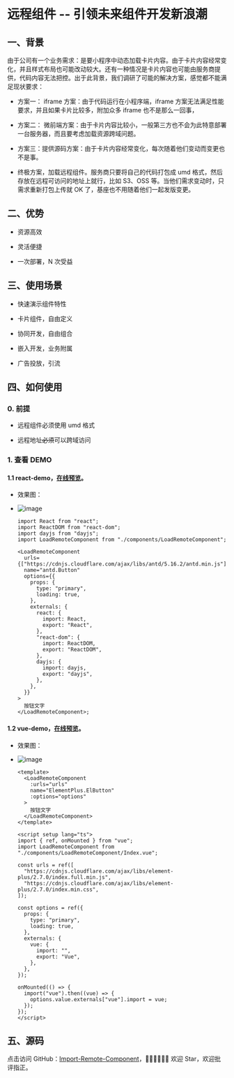# 远程组件 -- 引领未来组件开发新浪潮

## 一、背景

由于公司有一个业务需求：是要小程序中动态加载卡片内容。由于卡片内容经常变化，并且样式布局也可能改动较大。还有一种情况是卡片内容也可能由服务商提供，代码内容无法把控。出于此背景，我们调研了可能的解决方案，感觉都不能满足现状要求：

  - 方案一： iframe 方案：由于代码运行在小程序端，iframe 方案无法满足性能要求，并且如果卡片比较多，附加众多 iframe 也不是那么一回事，

  - 方案二： 微前端方案：由于卡片内容比较小，一般第三方也不会为此特意部署一台服务器，而且要考虑加载资源跨域问题。

  - 方案三：提供源码方案：由于卡片内容经常变化，每次随着他们变动而变更也不是事。

  - 终极方案，加载远程组件。服务商只要将自己的代码打包成 umd 格式，然后存放在远程可访问的地址上就行，比如 S3、OSS 等。当他们需求变动时，只需求重新打包上传就 OK 了，基座也不用随着他们一起发版变更。


## 二、优势

- 资源高效

- 灵活便捷

- 一次部署，N 次受益

## 三、使用场景

- 快速演示组件特性

- 卡片组件，自由定义

- 协同开发，自由组合

- 嵌入开发，业务附属

- 广告投放，引流

## 四、如何使用

### 0. 前提

- 远程组件必须使用 umd 格式

- 远程地址~~必须~~可以跨域访问

### 1. 查看 DEMO

#### 1.1 react-demo，[在线预览](https://stackblitz.com/edit/vitejs-vite-2g2fpe?terminal=dev)。

- 效果图：
- ![image](https://raw.githubusercontent.com/zhuyuanmin/Import-Remote-Component/main/react.png)

  ```tsx
  import React from "react";
  import ReactDOM from "react-dom";
  import dayjs from "dayjs";
  import LoadRemoteComponent from "./components/LoadRemoteComponent";

  <LoadRemoteComponent
    urls={["https://cdnjs.cloudflare.com/ajax/libs/antd/5.16.2/antd.min.js"]}
    name="antd.Button"
    options={{
      props: {
        type: "primary",
        loading: true,
      },
      externals: {
        react: {
          import: React,
          export: "React",
        },
        "react-dom": {
          import: ReactDOM,
          export: "ReactDOM",
        },
        dayjs: {
          import: dayjs,
          export: "dayjs",
        },
      },
    }}
  >
    按钮文字
  </LoadRemoteComponent>;
  ```

#### 1.2 vue-demo，[在线预览](https://stackblitz.com/edit/vitejs-vite-chrzxj?terminal=dev)。

- 效果图：
- ![image](https://raw.githubusercontent.com/zhuyuanmin/Import-Remote-Component/main/vue.png)

  ```vue
  <template>
    <LoadRemoteComponent
      :urls="urls"
      name="ElementPlus.ElButton"
      :options="options"
    >
      按钮文字
    </LoadRemoteComponent>
  </template>

  <script setup lang="ts">
  import { ref, onMounted } from "vue";
  import LoadRemoteComponent from "./components/LoadRemoteComponent/Index.vue";

  const urls = ref([
    "https://cdnjs.cloudflare.com/ajax/libs/element-plus/2.7.0/index.full.min.js",
    "https://cdnjs.cloudflare.com/ajax/libs/element-plus/2.7.0/index.min.css",
  ]);

  const options = ref({
    props: {
      type: "primary",
      loading: true,
    },
    externals: {
      vue: {
        import: "",
        export: "Vue",
      },
    },
  });

  onMounted(() => {
    import("vue").then((vue) => {
      options.value.externals["vue"].import = vue;
    });
  });
  </script>
  ```

## 五、源码

点击访问 GitHub：[Import-Remote-Component](https://github.com/zhuyuanminImport-Remote-Component)，👏🏻👏🏻👏🏻 欢迎 Star，欢迎批评指正。
